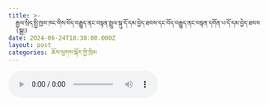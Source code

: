 ```yaml
---
title: >-
  རྒྱལ་སྲིད་སྤྱི་ཁྱབ་ཁང་གིས་བོད་བརྒྱུད་ནང་བསྟན་སྤྲུལ་སྐུ་དོ་དམ་བྱེད་ཐབས་དང་བོད་བརྒྱུད་ནང་བསྟན་དགོན་པ་དོ་དམ་བྱེད་ཐབས་འདི་གཉིས་ནུས་མེད་དུ་གཏོང་དགོས་པར་སྐུལ་བའི་ཞུ་ཡིག
  (སྒྲ།)
date: 2024-06-24T18:30:00.000Z
layout: post
categories: ཆོས་ལུགས་སྐོར་གྱི་ཁྲིམ
---
```


<audio controls> <source src="https://media-trimleng.s3.amazonaws.com/assets/audio/monastic-measures.mp3" type="audio/mpeg">
